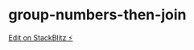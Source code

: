 # group-numbers-then-join

[Edit on StackBlitz ⚡️](https://stackblitz.com/edit/group-numbers-then-join)